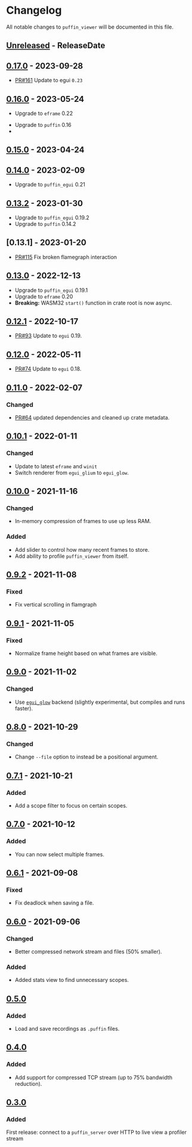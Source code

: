 <!-- markdownlint-disable blanks-around-headings blanks-around-lists no-duplicate-heading -->

# Changelog

All notable changes to `puffin_viewer` will be documented in this file.

<!-- next-header -->
## [Unreleased] - ReleaseDate
## [0.17.0] - 2023-09-28

- [PR#161](https://github.com/EmbarkStudios/puffin/pull/161) Update to egui `0.23`

## [0.16.0] - 2023-05-24

* Upgrade to `eframe` 0.22
- Upgrade to `puffin` 0.16
-
## [0.15.0] - 2023-04-24
## [0.14.0] - 2023-02-09
* Upgrade to `puffin_egui` 0.21

## [0.13.2] - 2023-01-30

- Upgrade to `puffin_egui` 0.19.2
- Upgrade to `puffin` 0.14.2
## [0.13.1] - 2023-01-20

- [PR#115](https://github.com/EmbarkStudios/puffin/pull/115) Fix broken flamegraph interaction

## [0.13.0] - 2022-12-13

- Upgrade to `puffin_egui` 0.19.1
- Upgrade to `eframe` 0.20
- **Breaking:** WASM32 `start()` function in crate root is now async.

## [0.12.1] - 2022-10-17
- [PR#93](https://github.com/EmbarkStudios/puffin/pull/93) Update to `egui` 0.19.

## [0.12.0] - 2022-05-11
- [PR#74](https://github.com/EmbarkStudios/puffin/pull/74) Update to `egui` 0.18.

## [0.11.0] - 2022-02-07
### Changed
- [PR#64](https://github.com/EmbarkStudios/puffin/pull/64) updated dependencies and cleaned up crate metadata.

## [0.10.1] - 2022-01-11
### Changed
- Update to latest `eframe` and `winit`
- Switch renderer from `egui_glium` to `egui_glow`.

## [0.10.0] - 2021-11-16
### Changed
- In-memory compression of frames to use up less RAM.

### Added
- Add slider to control how many recent frames to store.
- Add ability to profile `puffin_viewer` from itself.

## [0.9.2] - 2021-11-08
### Fixed
- Fix vertical scrolling in flamgraph

## [0.9.1] - 2021-11-05
### Fixed
- Normalize frame height based on what frames are visible.

## [0.9.0] - 2021-11-02
### Changed
- Use [`egui_glow`](https://github.com/emilk/egui/tree/master/egui_glow) backend (slightly experimental, but compiles and runs faster).

## [0.8.0] - 2021-10-29
### Changed
- Change `--file` option to instead be a positional argument.

## [0.7.1] - 2021-10-21
### Added
- Add a scope filter to focus on certain scopes.

## [0.7.0] - 2021-10-12
### Added
- You can now select multiple frames.

## [0.6.1] - 2021-09-08
### Fixed
- Fix deadlock when saving a file.

## [0.6.0] - 2021-09-06
### Changed
- Better compressed network stream and files (50% smaller).

### Added
- Added stats view to find unnecessary scopes.

## [0.5.0]
### Added
- Load and save recordings as `.puffin` files.

## [0.4.0]
### Added
- Add support for compressed TCP stream (up to 75% bandwidth reduction).

## [0.3.0]
### Added
First release: connect to a `puffin_server` over HTTP to live view a profiler stream

<!-- next-url -->
[Unreleased]: https://github.com/EmbarkStudios/puffin/compare/puffin_viewer-0.17.0...HEAD
[0.17.0]: https://github.com/EmbarkStudios/puffin/compare/puffin_viewer-0.16.0...puffin_viewer-0.17.0
[0.16.0]: https://github.com/EmbarkStudios/puffin/compare/puffin_viewer-0.15.0...puffin_viewer-0.16.0
[0.15.0]: https://github.com/EmbarkStudios/puffin/compare/puffin_viewer-0.14.0...puffin_viewer-0.15.0
[0.14.0]: https://github.com/EmbarkStudios/puffin/compare/puffin_viewer-0.13.2...puffin_viewer-0.14.0
[0.13.2]: https://github.com/EmbarkStudios/puffin/compare/puffin_viewer-0.13.2...puffin_viewer-0.13.2
[0.13.2]: https://github.com/EmbarkStudios/puffin/compare/puffin_viewer-0.13.1...puffin_viewer-0.13.2
[0.13.0]: https://github.com/EmbarkStudios/puffin/compare/puffin_viewer-0.13.0...puffin_viewer-0.13.1
[0.13.0]: https://github.com/EmbarkStudios/puffin/compare/puffin_viewer-0.12.1...puffin_viewer-0.13.0
[0.12.1]: https://github.com/EmbarkStudios/puffin/compare/puffin_viewer-0.12.0...puffin_viewer-0.12.1
[0.12.0]: https://github.com/EmbarkStudios/puffin/compare/0.11.0...puffin_viewer-0.12.0
[0.11.0]: https://github.com/EmbarkStudios/puffin/compare/0.10.1...puffin_viewer-0.11.0
[0.10.1]: https://github.com/EmbarkStudios/puffin/compare/puffin_viewer-0.10.0...puffin_viewer-0.10.1
[0.10.0]: https://github.com/EmbarkStudios/puffin/compare/puffin_viewer-0.9.2...puffin_viewer-0.10.0
[0.9.2]: https://github.com/EmbarkStudios/puffin/compare/puffin_viewer-0.9.1...puffin_viewer-0.9.2
[0.9.1]: https://github.com/EmbarkStudios/puffin/compare/puffin_viewer-0.9.0...puffin_viewer-0.9.1
[0.9.0]: https://github.com/EmbarkStudios/puffin/compare/puffin_viewer-0.8.0...puffin_viewer-0.9.0
[0.8.0]: https://github.com/EmbarkStudios/puffin/compare/puffin_viewer-0.7.1...puffin_viewer-0.8.0
[0.7.1]: https://github.com/EmbarkStudios/puffin/compare/puffin_viewer-0.7.0...puffin_viewer-0.7.1
[0.7.0]: https://github.com/EmbarkStudios/puffin/compare/puffin_viewer-0.6.1...puffin_viewer-0.7.0
[0.6.1]: https://github.com/EmbarkStudios/puffin/compare/puffin_viewer-0.6.0...puffin_viewer-0.6.1
[0.6.0]: https://github.com/EmbarkStudios/puffin/compare/puffin_viewer-0.5.0...puffin_viewer-0.6.0
[0.5.0]: https://github.com/EmbarkStudios/puffin/compare/puffin_viewer-0.4.0...puffin_viewer-0.5.0
[0.4.0]: https://github.com/EmbarkStudios/puffin/compare/puffin_viewer-0.3.0...puffin_viewer-0.4.0
[0.3.0]: https://github.com/EmbarkStudios/puffin/releases/tag/puffin_viewer-0.3.0
